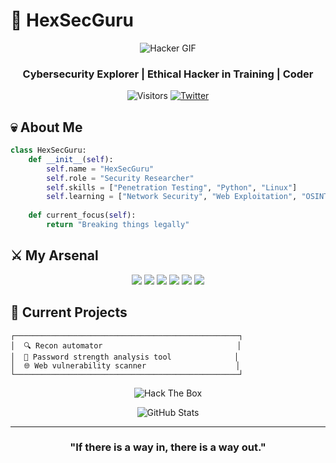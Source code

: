 # 👾 HexSecGuru

<div align="center">
  
  ![Hacker GIF](https://media.giphy.com/media/115BJle6N2Av0A/giphy.gif)
  
  ### Cybersecurity Explorer | Ethical Hacker in Training | Coder
  
  ![Visitors](https://visitor-badge.laobi.icu/badge?page_id=HexSecGuru.HexSecGuru)
  [![Twitter](https://img.shields.io/twitter/follow/HexSecGuru?style=social)](https://twitter.com/HexSecGuru)
  
</div>

## 💀 About Me
```python
class HexSecGuru:
    def __init__(self):
        self.name = "HexSecGuru"
        self.role = "Security Researcher"
        self.skills = ["Penetration Testing", "Python", "Linux"]
        self.learning = ["Network Security", "Web Exploitation", "OSINT"]
        
    def current_focus(self):
        return "Breaking things legally"
```

## ⚔️ My Arsenal

<div align="center">
  <img src="https://img.shields.io/badge/Kali_Linux-557C94?style=for-the-badge&logo=kali-linux&logoColor=white" />
  <img src="https://img.shields.io/badge/Python-3776AB?style=for-the-badge&logo=python&logoColor=white" />
  <img src="https://img.shields.io/badge/Shell_Script-121011?style=for-the-badge&logo=gnu-bash&logoColor=white" />
  <img src="https://img.shields.io/badge/Linux-FCC624?style=for-the-badge&logo=linux&logoColor=black" />
  <img src="https://img.shields.io/badge/Metasploit-FF3A5B?style=for-the-badge" />
  <img src="https://img.shields.io/badge/Burp_Suite-FF6A33?style=for-the-badge" />
</div>

## 🔮 Current Projects

```
┌──────────────────────────────────────────────────┐
│  🔍 Recon automator                              │
│  🔐 Password strength analysis tool              │
│  🌐 Web vulnerability scanner                    │
└──────────────────────────────────────────────────┘
```

<div align="center">
  
  ![Hack The Box](http://www.hackthebox.eu/badge/image/yourid)
  
  <img src="https://github-readme-stats.vercel.app/api?username=HexSecGuru&show_icons=true&theme=radical" alt="GitHub Stats" />
  
</div>

---

<div align="center">
  
  ### "If there is a way in, there is a way out."
  
</div>
